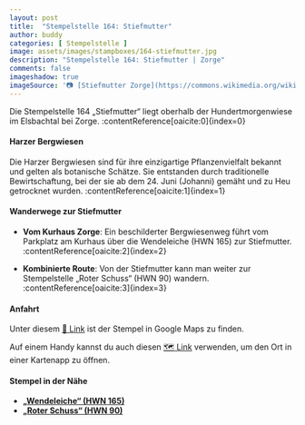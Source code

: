```yaml
---
layout: post
title:  "Stempelstelle 164: Stiefmutter"
author: buddy
categories: [ Stempelstelle ]
image: assets/images/stampboxes/164-stiefmutter.jpg
description: "Stempelstelle 164: Stiefmutter | Zorge"
comments: false
imageshadow: true
imageSource: '📷 [Stiefmutter Zorge](https://commons.wikimedia.org/wiki/File:Stiefmutter_Zorge.jpg) von <a href="//commons.wikimedia.org/wiki/User:B.Thomas95" title="User:B.Thomas95">Thomas Binder</a> unter Lizenz [CC BY-SA 4.0](https://creativecommons.org/licenses/by-sa/4.0)'
---
```


Die Stempelstelle 164 „Stiefmutter“ liegt oberhalb der Hundertmorgenwiese im Elsbachtal bei Zorge. :contentReference[oaicite:0]{index=0}

#### Harzer Bergwiesen

Die Harzer Bergwiesen sind für ihre einzigartige Pflanzenvielfalt bekannt und gelten als botanische Schätze. Sie entstanden durch traditionelle Bewirtschaftung, bei der sie ab dem 24. Juni (Johanni) gemäht und zu Heu getrocknet wurden. :contentReference[oaicite:1]{index=1}

#### Wanderwege zur Stiefmutter

- **Vom Kurhaus Zorge**: Ein beschilderter Bergwiesenweg führt vom Parkplatz am Kurhaus über die Wendeleiche (HWN 165) zur Stiefmutter. :contentReference[oaicite:2]{index=2}

- **Kombinierte Route**: Von der Stiefmutter kann man weiter zur Stempelstelle „Roter Schuss“ (HWN 90) wandern. :contentReference[oaicite:3]{index=3}

#### Anfahrt

Unter diesem [📍 Link](https://www.google.com/maps/dir/?api=1&origin=&destination=51.62310%2C%2010.64326) ist der Stempel in Google Maps zu finden.

<div class="android-only">
  Auf einem Handy kannst du auch diesen 
  <a href="geo:51.62310,10.64326">🗺️ Link</a> 
  verwenden, um den Ort in einer Kartenapp zu öffnen.
  <p></p>
</div>

#### Stempel in der Nähe

- [**„Wendeleiche“ (HWN 165)**](/stempelstelle-165-wendeleiche)
- [**„Roter Schuss“ (HWN 90)**](/stempelstelle-90-roter-schuss)
